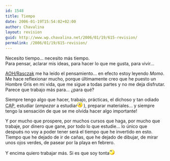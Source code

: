 ```yaml
---
id: 1548
title: Tiempo
date: 2006-01-19T15:54:02+02:00
author: Chavalina
layout: revision
guid: http://www.wp.chavalina.net/2006/01/19/615-revision/
permalink: /2006/01/19/615-revision/
---
```

Necesito tiempo… necesito más tiempo.  
Para pensar, aclarar mis ideas, para hacer lo que me gusta, para vivir…

<a href="http://www.chavalina.net/comentar.php?idpost=615#c6334" target="_blank">AOH/Rasczak</a> me ha leído el pensamiento… en efecto estoy leyendo _Momo_. Me hace reflexionar mucho, porque últimamente creo que he puesto un Hombre Gris en mi vida, que me sigue a todas partes y no me deja disfrutar. Parece que trabajo más para… ¿para qué?

Siempre tengo algo que hacer, trabajo, prácticas, el dichoso y tan odiado <acronym title="Curso de Adaptación Pedagógica">CAP</acronym>, estudiar (_empezar_ a estudiar![emo](/imagenes/emoticonos/triste.gif) ), preparar materiales… y siempre tengo la sensación de que se me olvida hacer algo importante!

Y por mucho que prospere, por muchos cursos que haga, por mucho que trabaje, por dinero que gane, por todo lo que estudie… lo único que después no voy a poder tener será el tiempo que he invertido en esto. Tiempo que he dejado de ir de ca&ntilde;as, que he dejado de dibujar, de mirar unos ojos verdes, de pasear por la playa en febrero.

Y encima quiero trabajar más. Si es que soy tonta![emo](/imagenes/emoticonos/pensativo.gif)